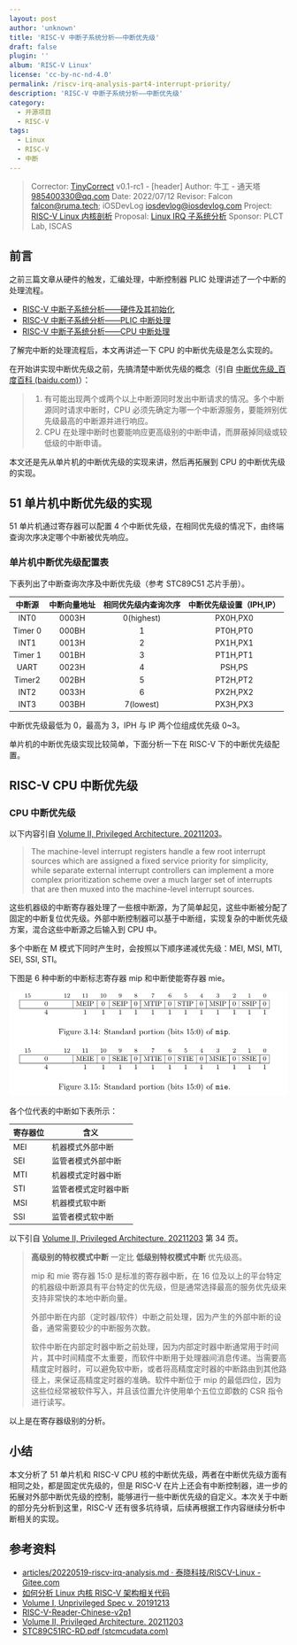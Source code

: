 ```yaml
---
layout: post
author: 'unknown'
title: 'RISC-V 中断子系统分析——中断优先级'
draft: false
plugin: ''
album: 'RISC-V Linux'
license: 'cc-by-nc-nd-4.0'
permalink: /riscv-irq-analysis-part4-interrupt-priority/
description: 'RISC-V 中断子系统分析——中断优先级'
category:
  - 开源项目
  - RISC-V
tags:
  - Linux
  - RISC-V
  - 中断
---
```


> Corrector: [TinyCorrect](https://gitee.com/tinylab/tinycorrect) v0.1-rc1 - [header]
> Author:   牛工 - 通天塔 985400330@qq.com
> Date:     2022/07/12
> Revisor:  Falcon <falcon@ruma.tech>; iOSDevLog <iosdevlog@iosdevlog.com>
> Project:  [RISC-V Linux 内核剖析](https://gitee.com/tinylab/riscv-linux)
> Proposal: [Linux IRQ 子系统分析](https://gitee.com/tinylab/riscv-linux/issues/I5E5EP)
> Sponsor:  PLCT Lab, ISCAS


## 前言

之前三篇文章从硬件的触发，汇编处理，中断控制器 PLIC 处理讲述了一个中断的处理流程。

* [RISC-V 中断子系统分析——硬件及其初始化][002]
* [RISC-V 中断子系统分析——PLIC 中断处理][003]
* [RISC-V 中断子系统分析——CPU 中断处理][004]

了解完中断的处理流程后，本文再讲述一下 CPU 的中断优先级是怎么实现的。

在开始讲实现中断优先级之前，先搞清楚中断优先级的概念（引自 [中断优先级_百度百科 (baidu.com)][001]）：

> 1. 有可能出现两个或两个以上中断源同时发出中断请求的情况。多个中断源同时请求中断时，CPU 必须先确定为哪一个中断源服务，要能辨别优先级最高的中断源并进行响应。
> 2. CPU 在处理中断时也要能响应更高级别的中断申请，而屏蔽掉同级或较低级的中断申请。

本文还是先从单片机的中断优先级的实现来讲，然后再拓展到 CPU 的中断优先级的实现。

## 51 单片机中断优先级的实现

51 单片机通过寄存器可以配置 4 个中断优先级，在相同优先级的情况下，由终端查询次序决定哪个中断被优先响应。

### 单片机中断优先级配置表

下表列出了中断查询次序及中断优先级（参考 STC89C51 芯片手册）。

| 中断源  | 中断向量地址 | 相同优先级内查询次序 | 中断优先级设置（IPH,IP） |
| :-----: | :----------: | :------------------: | :----------------------: |
|  INT0   |    0003H     |      0(highest)      |         PX0H,PX0         |
| Timer 0 |    000BH     |          1           |         PT0H,PT0         |
|  INT1   |    0013H     |          2           |         PX1H,PX1         |
| Timer 1 |    001BH     |          3           |         PT1H,PT1         |
|  UART   |    0023H     |          4           |          PSH,PS          |
| Timer2  |    002BH     |          5           |         PT2H,PT2         |
|  INT2   |    0033H     |          6           |         PX2H,PX2         |
|  INT3   |    003BH     |      7(lowest)       |         PX3H,PX3         |

中断优先级最低为 0，最高为 3，IPH 与 IP 两个位组成优先级 0~3。

单片机的中断优先级实现比较简单，下面分析一下在 RISC-V 下的中断优先级配置。

## RISC-V CPU 中断优先级

### CPU 中断优先级

以下内容引自 [Volume II, Privileged Architecture. 20211203][005]。

> The machine-level interrupt registers handle a few root interrupt sources which are assigned a fixed service priority for simplicity, while separate external interrupt controllers can implement a more complex prioritization scheme over a much larger set of interrupts that are then muxed into the machine-level interrupt sources.

这些机器级的中断寄存器处理了一些根中断源，为了简单起见，这些中断被分配了固定的中断复位优先级。外部中断控制器可以基于中断组，实现复杂的中断优先级方案，混合这些中断源之后输入到 CPU 中。

多个中断在 M 模式下同时产生时，会按照以下顺序递减优先级：MEI, MSI, MTI, SEI, SSI, STI。

下图是 6 种中断的中断标志寄存器 mip 和中断使能寄存器 mie。

![image-20220726220846925](/wp-content/uploads/2022/03/riscv-linux/images/riscv-irq-analysis/image-20220726220846925.png)

各个位代表的中断如下表所示：

| 寄存器位 | 含义                 |
| -------- | -------------------- |
| MEI      | 机器模式外部中断     |
| SEI      | 监管者模式外部中断   |
| MTI      | 机器模式定时器中断   |
| STI      | 监管者模式定时器中断 |
| MSI      | 机器模式软中断       |
| SSI      | 监管者模式软中断     |

以下引自 [Volume II, Privileged Architecture. 20211203][005] 第 34 页。

> **高级别的特权模式中断** 一定比 **低级别特权模式中断** 优先级高。
>
> mip 和 mie 寄存器 15:0 是标准的寄存器中断，在 16 位及以上的平台特定的机器级中断源具有平台特定的优先级，但是通常选择最高的服务优先级来支持非常快的本地中断向量。
>
> 外部中断在内部（定时器/软件）中断之前处理，因为产生的外部中断的设备，通常需要较少的中断服务次数。
>
> 软件中断在内部定时器中断之前处理，因为内部定时器中断通常用于时间片，其中时间精度不太重要，而软件中断用于处理器间消息传递。当需要高精度定时器时，可以避免软中断，或者将高精度定时器的中断路由到其他路径上，来保证高精度定时器的准确。软件中断位于 mip 的最低四位，因为这些位经常被软件写入，并且该位置允许使用单个五位立即数的 CSR 指令进行读写。

以上是在寄存器级别的分析。

## 小结

本文分析了 51 单片机和 RISC-V CPU 核的中断优先级，两者在中断优先级方面有相同之处，都是固定优先级的，但是 RISC-V 在片上还会有中断控制器，进一步的拓展对外部中断优先级的控制，能够进行一些中断优先级的自定义。本次关于中断的部分先分析到这里，RISC-V 还有很多坑待填，后续再根据工作内容继续分析中断相关的实现。

## 参考资料

* [articles/20220519-riscv-irq-analysis.md · 泰晓科技/RISCV-Linux - Gitee.com][002]
* [如何分析 Linux 内核 RISC-V 架构相关代码][008]
* [Volume I, Unprivileged Spec v. 20191213][006]
* [RISC-V-Reader-Chinese-v2p1][007]
* [Volume II, Privileged Architecture. 20211203][005]
* [STC89C51RC-RD.pdf (stcmcudata.com)][009]

[001]: https://baike.baidu.com/item/中断优先级/8474282
[002]: https://gitee.com/tinylab/riscv-linux/blob/master/articles/20220519-riscv-irq-analysis.md
[003]: https://gitee.com/tinylab/riscv-linux/blob/master/articles/20220626-riscv-irq-analysis-part2-Interrupt-handling-plic.md
[004]: https://gitee.com/tinylab/riscv-linux/blob/master/articles/20220712-riscv-irq-analysis-part3-Interrupt-handling-cpu.md
[005]: https://github.com/riscv/riscv-isa-manual/releases/download/Priv-v1.12/riscv-privileged-20211203.pdf
[006]: https://github.com/riscv/riscv-isa-manual/releases/download/Ratified-IMAFDQC/riscv-spec-20191213.pdf
[007]: https://max.book118.com/html/2022/0412/7105025163004111.shtm
[008]: https://tinylab.org/riscv-linux-quickstart/
[009]: http://www.stcmcudata.com/datasheet/stc/STC-AD-PDF/STC89C51RC-RD.pdf
